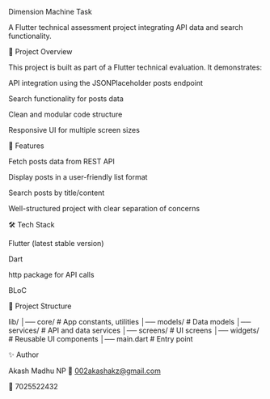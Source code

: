 Dimension Machine Task

A Flutter technical assessment project integrating API data and search functionality.

📌 Project Overview

This project is built as part of a Flutter technical evaluation.
It demonstrates:

API integration using the JSONPlaceholder
 posts endpoint

Search functionality for posts data

Clean and modular code structure 

Responsive UI for multiple screen sizes

🚀 Features

Fetch posts data from REST API

Display posts in a user-friendly list format

Search posts by title/content

Well-structured project with clear separation of concerns

🛠️ Tech Stack

Flutter (latest stable version)

Dart

http package for API calls

 BLoC 


 📂 Project Structure

 lib/
│── core/              # App constants, utilities
│── models/            # Data models
│── services/          # API and data services
│── screens/           # UI screens
│── widgets/           # Reusable UI components
│── main.dart          # Entry point


 ✨ Author

Akash Madhu NP
📧 002akashakz@gmail.com

📱 7025522432

